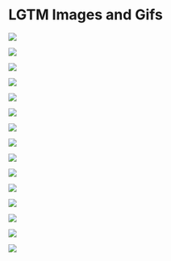 # LGTM Images and Gifs

![](70s_show_stoner.gif)

![](baldwin_two_thumbs_up.gif)

![](burning_fire.gif)

![](excited_two_thumbs_up.gif)

![](george_bush_thumbs_up.jpg)

![](keenan_and_kel.gif)

![](most_interesting_man.gif)

![](mr_bean.jpg)

![](no_idea_dog.jpg)

![](slow_smile_thumbs_up.gif)

![](slow_thumbs_up.gif)

![](weather_man.gif)

![](okay_thumbs_up.gif)

![](dance.gif)

![](strong_high_five.gif)

